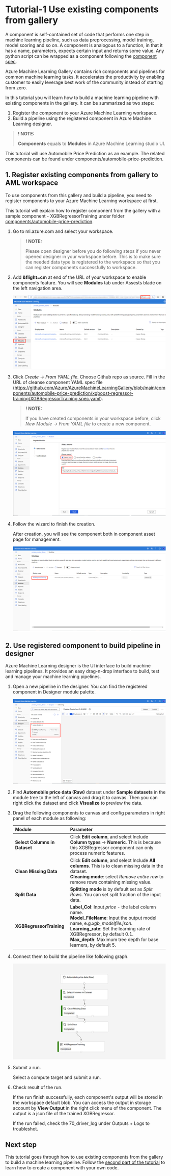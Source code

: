 # Tutorial-1 Use existing components from gallery

A component is self-contained set of code that performs one step in machine learning pipeline, such as data preprocessing, model training, model scoring and so on. A component is analogous to a function, in that it has a name, parameters, expects certain input and returns some value. Any python script can be wrapped as a component following the [component spec](component-spec-definition.md).

Azure Machine Learning Gallery contains rich components and pipelines for common machine learning tasks. It accelerates the productivity by enabling customer to easily leverage best work of the community instead of starting from zero.

In this tutorial you will learn how to build a machine learning pipeline with existing components in the gallery. It can be summarized as two steps:
 1. Register the component to your Azure Machine Learning workspace.
 2. Build a pipeline using the registered component in Azure Machine Learning designer.

> **! NOTE:**  
>
> **Components** equals to **Modules** in Azure Machine Learning studio UI.

This tutorial will use Automobile Price Prediction as an example. The related components can be found under components/automobile-price-prediction.


## 1. Register existing components from gallery to AML workspace

To use components from this gallery and build a pipeline, you need to register components to your Azure Machine Learning workspace at first.

This tutorial will explain how to register component from the gallery with a sample component - XGBRegressorTraining under folder [components/automobile-price-prediction](../components/automobile-price-prediction).

1. Go to ml.azure.com and select your workspace.

    > **! NOTE:**  
    >
    > Please open designer before you do following steps if you never opened designer in your workspace before. This is to make sure the needed data type is registered to the workspace so that you can register components successfully to workspace.  

1. Add **&flight=cm** at end of the URL of your workspace to enable components feature. You will see **Modules** tab under Assests blade on the left navigation area. 

    ![create-component](./media/aml-studio-flight.PNG)
    
1. Click *Create -> From YAML file*. Choose Github repo as source. Fill in the URL of cleanse component YAML spec file (https://github.com/Azure/AzureMachineLearningGallery/blob/main/components/automobile-price-prediction/xgboost-regressor-training/XGBRegressorTraining.spec.yaml).

    > **! NOTE:**  
    >
    > If you have created components in your workspace before, click *New Module -> From YAML file* to create a new component.

    ![create-component](./media/create-component.PNG)
    

1. Follow the wizard to finish the creation. 
    
    After creation, you will see the component both in component asset page for management.

    ![component-page](./media/component-page.png)
   


## 2. Use registered component to build pipeline in designer

Azure Machine Learning designer is the UI interface to build machine learning pipelines. It provides an easy drag-n-drop interface to build, test and manage your machine learning pipelines.

1. Open a new pipeline in the designer. You can find the registered component in Designer module palette.

    ![registered-component](./media/module-tree.png)

1. Find **Automobile price data (Raw)** dataset under **Sample datasets** in the module tree to the left of canvas and drag it to canvas. Then you can right click the dataset and click **Visualize** to preview the data.

1. Drag the following components to canvas and config parameters in right panel of each module as following:

    |Module|Parameter|
    |---|---|
    |**Select Columns in Dataset**| Click **Edit column**, and select Include **Column types** -> **Numeric**. This is because this XGBRegressor component can only process numeric features.
    |**Clean Missing Data**| Click **Edit column**, and select Include **All columns**. This is to clean missing data in the dataset. </br> **Cleaning mode**: select *Remove entire row* to remove rows containing missing value.
    |**Split Data**| **Splitting mode** is by default set as *Split Rows*. You can set split fraction of the input data.
    |**XGBRegressorTraining**| **Label_Col**: Input *price* - the label column name.</br> **Model_FileName**: Input the output model name, e.g.*xgb_modelfile.json*.</br> **Learning_rate**: Set the learning rate of XGBRegressor, by default 0.1. </br> **Max_depth**: Maximum tree depth for base learners, by default 5.


1. Connect them to build the pipeline like following graph. 

    ![tutorial1-pipeline](./media/tutorial1-pipeline.PNG)

1. Submit a run.
    
    Select a compute target and submit a run. 

1. Check result of the run.
    
    If the run finish successfully, each component's output will be stored in the workspace default blob. 
    You can access the output in storage account by **View Output** in the right click menu of the component. The output is a json file of the trained XGBRegressor.

    If the run failed, check the 70_driver_log under Outputs + Logs to troubleshot. 
  




## Next step
This tutorial goes through how to use existing components from the gallery to build a machine learning pipeline. Follow the [second part of the tutorial](./tutorial2-create-your-component.md) to learn how to create a component with your own code. 
